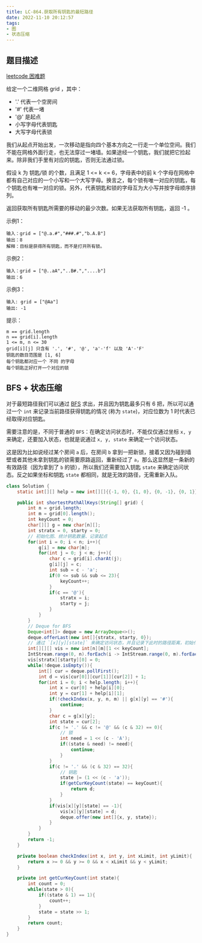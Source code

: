```yaml
---
title: LC-864.获取所有钥匙的最短路径
date: 2022-11-10 20:12:57
tags:
- 图
- 状态压缩
---
```


## 题目描述
[leetcode 困难题](https://leetcode.cn/problems/shortest-path-to-get-all-keys/)

给定一个二维网格 grid ，其中：

- '.' 代表一个空房间
- '#' 代表一堵
- '@' 是起点
- 小写字母代表钥匙
- 大写字母代表锁

我们从起点开始出发，一次移动是指向四个基本方向之一行走一个单位空间。我们不能在网格外面行走，也无法穿过一堵墙。如果途经一个钥匙，我们就把它捡起来。除非我们手里有对应的钥匙，否则无法通过锁。

假设 k 为 钥匙/锁 的个数，且满足 1 <= k <= 6，字母表中的前 k 个字母在网格中都有自己对应的一个小写和一个大写字母。换言之，每个锁有唯一对应的钥匙，每个钥匙也有唯一对应的锁。另外，代表钥匙和锁的字母互为大小写并按字母顺序排列。

返回获取所有钥匙所需要的移动的最少次数。如果无法获取所有钥匙，返回 -1 。

示例1：
```
输入：grid = ["@.a.#","###.#","b.A.B"]
输出：8
解释：目标是获得所有钥匙，而不是打开所有锁。
```

示例2：
```
输入：grid = ["@..aA","..B#.","....b"]
输出：6
```

示例3：
```
输入: grid = ["@Aa"]
输出: -1
```

提示：
```
m == grid.length
n == grid[i].length
1 <= m, n <= 30
grid[i][j] 只含有 '.', '#', '@', 'a'-'f' 以及 'A'-'F'
钥匙的数目范围是 [1, 6] 
每个钥匙都对应一个 不同 的字母
每个钥匙正好打开一个对应的锁
```

## BFS + 状态压缩
对于最短路径我们可以通过 [BFS](https://oi-wiki.org/graph/bfs/) 求出，并且因为钥匙最多只有 6 把，所以可以通过一个 `int` 来记录当前路径获得钥匙的情况 (称为 `state`)，对应位数为 1 时代表已经取得对应钥匙。

需要注意的是，不同于普通的 `BFS`：在确定访问状态时，不能仅仅通过坐标 `x, y` 来确定，还要加入状态，也就是说通过 `x, y, state` 来确定一个访问状态。

这是因为比如说经过某个房间 `a` 后，在房间 `b` 拿到一把新锁，接着又因为碰到墙壁或者其他未拿到钥匙的锁需要原路返回，重新经过了 `a`，那么这显然是一条新的有效路径（因为拿到了 `b` 的锁），所以我们还需要加入钥匙 `state` 来确定访问状态。反之如果坐标和钥匙 `state` 都相同，就是无效的路径，无需重新入队。
```Java
class Solution {
    static int[][] help = new int[][]{{-1, 0}, {1, 0}, {0, -1}, {0, 1}};

    public int shortestPathAllKeys(String[] grid) {
        int n = grid.length;
        int m = grid[0].length();
        int keyCount = 0;
        char[][] g = new char[n][];
        int stratx = 0, starty = 0;
        // 初始化图、统计钥匙数量、记录起点
        for(int i = 0; i < n; i++){
            g[i] = new char[m];
            for(int j = 0; j < m; j++){
                char c = grid[i].charAt(j);
                g[i][j] = c;
                int sub = c - 'a';
                if(0 <= sub && sub <= 23){
                    keyCount++;
                }
                if(c == '@'){
                    stratx = i;
                    starty = j;
                }
            }
        }
        // Deque for BFS
        Deque<int[]> deque = new ArrayDeque<>();
        deque.offerLast(new int[]{stratx, starty, 0});
        // 通过 `[x][y][state]` 来确定访问状态，并且记录下此时的路径距离，初始化为 -1 表示未访问过
        int[][][] vis = new int[n][m][1 << keyCount];
        IntStream.range(0, n).forEach(i -> IntStream.range(0, m).forEach(j -> Arrays.fill(vis[i][j], - 1)));
        vis[stratx][starty][0] = 0;
        while(!deque.isEmpty()){
            int[] cur = deque.pollFirst();
            int d = vis[cur[0]][cur[1]][cur[2]] + 1;
            for(int i = 0; i < help.length; i++){
                int x = cur[0] + help[i][0];
                int y = cur[1] + help[i][1];
                if(!checkIndex(x, y, n, m) || g[x][y] == '#'){
                    continue;
                }
                char c = g[x][y];
                int state = cur[2];
                if(c != '.' && c != '@' && (c & 32) == 0){
                    // 锁
                    int need = 1 << (c - 'A');
                    if((state & need) != need){
                        continue;
                    }
                }
                if(c != '.' && (c & 32) == 32){ 
                    // 钥匙
                    state |= (1 << (c - 'a'));
                    if(getCurKeyCount(state) == keyCount){
                        return d;
                    }
                }
                if(vis[x][y][state] == -1){
                    vis[x][y][state] = d;
                    deque.offer(new int[]{x, y, state});
                }
            }
        }
        return -1;
    }

    private boolean checkIndex(int x, int y, int xLimit, int yLimit){
        return x >= 0 && y >= 0 && x < xLimit && y < yLimit;
    }

    private int getCurKeyCount(int state){
        int count = 0;
        while(state > 0){
            if((state & 1) == 1){
                count++;
            }
            state = state >> 1;
        }
        return count;
    }
}
```